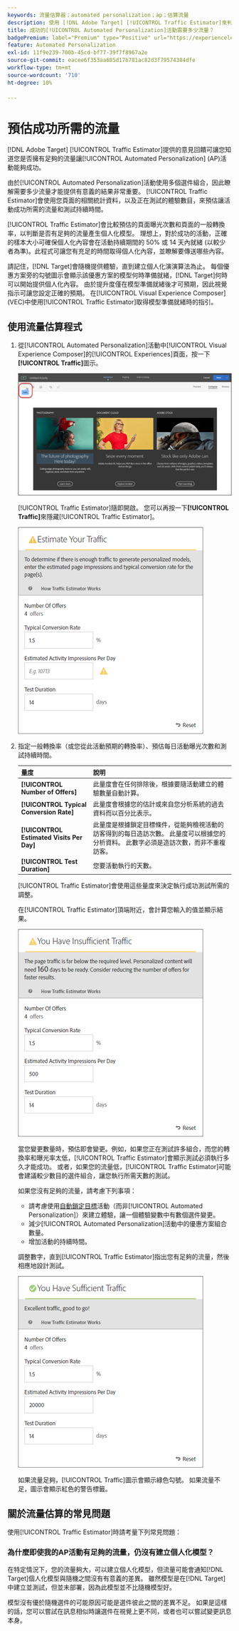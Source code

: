 ```yaml
---
keywords: 流量估算器；automated personalization；ap；估算流量
description: 使用 [!DNL Adobe Target] [!UICONTROL Traffic Estimator]來判斷是否有足夠的流量讓[!UICONTROL Automated Personalization]活動能夠成功。
title: 成功的[!UICONTROL Automated Personalization]活動需要多少流量？
badgePremium: label="Premium" type="Positive" url="https://experienceleague.adobe.com/docs/target/using/introduction/intro.html?lang=en#premium newtab=true" tooltip="檢視Target Premium包含的內容。"
feature: Automated Personalization
exl-id: 11f9e239-700b-45cd-bf77-39f7f8967a2e
source-git-commit: eacee6f353aa685d17b781ac82d3f79574384dfe
workflow-type: tm+mt
source-wordcount: '710'
ht-degree: 10%

---
```


# 預估成功所需的流量

[!DNL Adobe Target] [!UICONTROL Traffic Estimator]提供的意見回饋可讓您知道您是否擁有足夠的流量讓[!UICONTROL Automated Personalization] (AP)活動能夠成功。

由於[!UICONTROL Automated Personalization]活動使用多個選件組合，因此瞭解需要多少流量才能提供有意義的結果非常重要。 [!UICONTROL Traffic Estimator]會使用您頁面的相關統計資料，以及正在測試的體驗數目，來預估讓活動成功所需的流量和測試持續時間。

[!UICONTROL Traffic Estimator]會比較預估的頁面曝光次數和頁面的一般轉換率，以判斷是否有足夠的流量產生個人化模型。 理想上，對於成功的活動，正確的樣本大小可確保個人化內容會在活動持續期間的 50% 或 14 天內就緒 (以較少者為準)。此程式可讓您有充足的時間取得個人化內容，並瞭解要傳送哪些內容。

請記住，[!DNL Target]會隨機提供體驗，直到建立個人化演演算法為止。 每個優惠方案旁的勾號圖示會顯示該優惠方案的模型何時準備就緒，[!DNL Target]何時可以開始提供個人化內容。 由於提升度僅在模型準備就緒後才可預期，因此視覺指示可讓您設定正確的預期。 在[!UICONTROL Visual Experience Composer] (VEC)中使用[!UICONTROL Traffic Estimator]取得模型準備就緒時的指引。

## 使用流量估算程式

1. 從[!UICONTROL Automated Personalization]活動中[!UICONTROL Visual Experience Composer]的[!UICONTROL Experiences]頁面，按一下&#x200B;**[!UICONTROL Traffic]**&#x200B;圖示。

   ![流量圖示](/help/main/c-activities/t-automated-personalization/assets/icon-traffic.png)

   [!UICONTROL Traffic Estimator]隨即開啟。 您可以再按一下&#x200B;**[!UICONTROL Traffic]**&#x200B;來隱藏[!UICONTROL Traffic Estimator]。

   ![流量估算器使用者介面](assets/ap_est.png)

1. 指定一般轉換率（或您從此活動預期的轉換率）、預估每日活動曝光次數和測試持續時間。

   | 量度 | 說明 |
   | --- | --- |
   | **[!UICONTROL Number of Offers]** | 此量度會在任何排除後，根據要隨活動建立的體驗數量自動計算。 |
   | **[!UICONTROL Typical Conversion Rate]** | 此量度會根據您的估計或來自您分析系統的過去資料而以百分比表示。 |
   | **[!UICONTROL Estimated Visits Per Day]** | 此量度是根據鎖定目標條件，從能夠檢視活動的訪客得到的每日造訪次數。 此量度可以根據您的分析資料。 此數字必須是造訪次數，而非不重複訪客。 |
   | **[!UICONTROL Test Duration]** | 您要活動執行的天數。 |

   [!UICONTROL Traffic Estimator]會使用這些量度來決定執行成功測試所需的調整。

   在[!UICONTROL Traffic Estimator]頂端附近，會計算您輸入的值並顯示結果。

   ![顯示值與結果的流量預估](assets/ap_est_no.png)

   當您變更數量時，預估即會變更。例如，如果您正在測試許多組合，而您的轉換率和曝光率太低，[!UICONTROL Traffic Estimator]會顯示測試必須執行多久才能成功。 或者，如果您的流量低，[!UICONTROL Traffic Estimator]可能會建議較少數目的選件組合，讓您執行所需天數的測試。

   如果您沒有足夠的流量，請考慮下列事項：

   * 請考慮使用[自動鎖定目標](/help/main/c-activities/auto-target/auto-target-to-optimize.md)活動（而非[!UICONTROL Automated Personalization]）來建立體驗，讓一個體驗變數中有數個選件變更。
   * 減少[!UICONTROL Automated Personalization]活動中的優惠方案組合數量。
   * 增加活動的持續時間。

   調整數字，直到[!UICONTROL Traffic Estimator]指出您有足夠的流量，然後相應地設計測試。

   ![流量估算器顯示足夠的流量訊息](assets/ap_est_yes.png)

   如果流量足夠，[!UICONTROL Traffic]圖示會顯示綠色勾號。 如果流量不足，圖示會顯示紅色的警告標籤。

## 關於流量估算的常見問題

使用[!UICONTROL Traffic Estimator]時請考量下列常見問題：

### 為什麼即使我的AP活動有足夠的流量，仍沒有建立個人化模型？

在特定情況下，您的流量夠大，可以建立個人化模型，但流量可能會通知[!DNL Target]個人化模型與隨機之間沒有有意義的差異。 雖然模型是在[!DNL Target]中建立並測試，但並未部署，因為此模型並不比隨機模型好。

模型沒有優於隨機選件的可能原因可能是選件彼此之間的差異不足。 如果是這樣的話，您可以嘗試在訊息相似時讓選件在視覺上更不同，或者也可以嘗試變更訊息本身。
